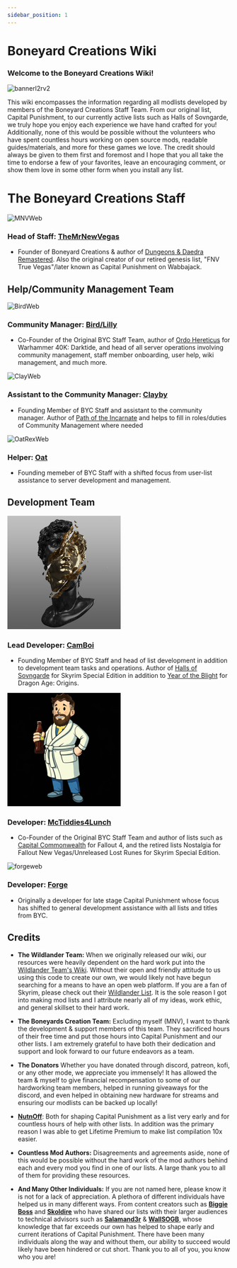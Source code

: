 ```yaml
---
sidebar_position: 1
---
```

# Boneyard Creations Wiki

### Welcome to the Boneyard Creations Wiki!

![bannerl2rv2](https://user-images.githubusercontent.com/112358568/227137823-9d40c675-4193-4547-a7f5-e4dc66423c50.png)

This wiki encompasses the information regarding all modlists developed by members of the Boneyard Creations Staff Team. From our original list, Capital Punishment, to our currently active lists such as Halls of Sovngarde, we truly hope you enjoy each experience we have hand crafted for you! Additionally, none of this would be possible without the volunteers who have spent countless hours working on open source mods, readable guides/materials, and more for these games we love. The credit should always be given to them first and foremost and I hope that you all take the time to endorse a few of your favorites, leave an encouraging comment, or show them love in some other form when you install any list.

# __**The Boneyard Creations Staff**__

![MNVWeb](https://github.com/user-attachments/assets/296fdde3-b4f6-4515-b414-d2af7ca454ac) 
### **Head of Staff:** [TheMrNewVegas](https://discord.gg/43EhRjU)
- Founder of Boneyard Creations & author of [Dungeons & Daedra Remastered](https://www.modlists.net/docs/3ddr/Home). Also the original creator of our retired genesis list, "FNV True Vegas"/later known as Capital Punishment on Wabbajack.
## __Help/Community Management Team__

![BirdWeb](https://github.com/user-attachments/assets/209bf9d4-aeb1-4858-8176-7fbe568bd3a9)
### **Community Manager**: [Bird/Lilly](https://linktr.ee/lillybird69)
- Co-Founder of the Original BYC Staff Team, author of [Ordo Hereticus](https://www.nexusmods.com/games/warhammer40kdarktide/collections/rzdfo4) for Warhammer 40K: Darktide, and head of all server operations involving community management, staff member onboarding, user help, wiki management, and much more.

![ClayWeb](https://raw.githubusercontent.com/TheMrNewVegas/TheMrNewVegas.github.io/refs/heads/main/Resources/2069970_SNQtNLYV%20(1).png)
### **Assistant to the Community Manager:** [Clayby](https://ko-fi.com/clayby) 
- Founding Member of BYC Staff and assistant to the community manager. Author of [Path of the Incarnate](https://www.modlists.net/docs/6poti/Home) and helps to fill in roles/duties of Community Management where needed

![OatRexWeb](https://github.com/user-attachments/assets/31c0fc6c-33eb-4ca7-9144-f4ce5a57868f)
### **Helper:** [Oat](https://ko-fi.com/boneyard)
- Founding memeber of BYC Staff with a shifted focus from user-list assistance to server development and management. 

## __Development Team__

![CamWeb](https://raw.githubusercontent.com/McTiddies4Lunch/CapitalCommonwealth/refs/heads/main/cam.png)
### **Lead Developer:** [CamBoi](https://ko-fi.com/camboi)
- Founding Member of BYC Staff and head of list development in addition to development team tasks and operations. Author of [Halls of Sovngarde](https://www.nexusmods.com/skyrimspecialedition/mods/105520) for Skyrim Special Edition in addition to [Year of the Blight](https://www.modlists.net/docs/category/year-of-the-blight) for Dragon Age: Origins.

![MT4LWeb](https://raw.githubusercontent.com/McTiddies4Lunch/CapitalCommonwealth/refs/heads/main/twearobevaultboy%20(1).png)
### **Developer:** [McTiddies4Lunch](https://ko-fi.com/boneyard)
- Co-Founder of the Original BYC Staff Team and author of lists such as [Capital Commonwealth](https://www.modlists.net/docs/2capcom/Home) for Fallout 4, and the retired lists Nostalgia for Fallout New Vegas/Unreleased Lost Runes for Skyrim Special Edition.

![forgeweb](https://github.com/user-attachments/assets/ae5c9ca4-5c41-43fc-988f-ec128b6259f9)
### **Developer:** [Forge](https://ko-fi.com/boneyard)
- Originally a developer for late stage Capital Punishment whose focus has shifted to general development assistance with all lists and titles from BYC.


## Credits

- **The Wildlander Team:** When we originally released our wiki, our resources were heavily dependent on the hard work put into the [Wildlander Team's Wiki](http://wiki.wildlandermod.com). Without their open and friendly attitude to us using this code to create our own, we would likely not have begun searching for a means to have an open web platform. If you are a fan of Skyrim, please check out their [Wildlander List](https://www.wildlandermod.com). It is the sole reason I got into making mod lists and I attribute nearly all of my ideas, work ethic, and general skillset to their hard work.

- **The Boneyards Creation Team:** Excluding myself (MNV), I want to thank the development & support members of this team. They sacrificed hours of their free time and put those hours into Capital Punishment and our other lists. I am extremely grateful to have both their dedication and support and look forward to our future endeavors as a team. 

- **The Donators**
Whether you have donated through discord, patreon, kofi, or any other mode, we appreciate you immensely! It has allowed the team & myself to give financial recompensation to some of our hardworking team members, helped in running giveaways for the discord, and even helped in obtaining new hardware for streams and ensuring our modlists can be backed up locally!

- [**NutnOff**](https://www.nexusmods.com/users/72170253): Both for shaping Capital Punishment as a list very early and for countless hours of help with other lists. In addition was the primary reason I was able to get Lifetime Premium to make list compilation 10x easier.

- **Countless Mod Authors:** Disagreements and agreements aside, none of this would be possible without the hard work of the mod authors behind each and every mod you find in one of our lists. A large thank you to all of them for providing these resources.

- **And Many Other Individuals:** If you are not named here, please know it is not for a lack of appreciation. A plethora of different individuals have helped us in many different ways. From content creators such as **[Biggie Boss](https://www.youtube.com/@biggie_boss)** and **[Skoldire](https://www.youtube.com/@skoldire)** who have shared our lists with their larger audiences to technical advisors such as **[Salamand3r](https://salamand3r.fail)** & **[WallSOGB](https://www.nexusmods.com/users/22363364?tab=user+files)**, whose knowledge that far exceeds our own has helped to shape early and current iterations of Capital Punishment. There have been many individuals along the way and without them, our ability to succeed would likely have been hindered or cut short. Thank you to all of you, you know who you are!

